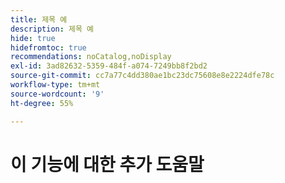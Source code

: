 ```yaml
---
title: 제목 예
description: 제목 예
hide: true
hidefromtoc: true
recommendations: noCatalog,noDisplay
exl-id: 3ad82632-5359-484f-a074-7249bb8f2bd2
source-git-commit: cc7a77c4dd380ae1bc23dc75608e8e2224dfe78c
workflow-type: tm+mt
source-wordcount: '9'
ht-degree: 55%

---
```


# 이 기능에 대한 추가 도움말
